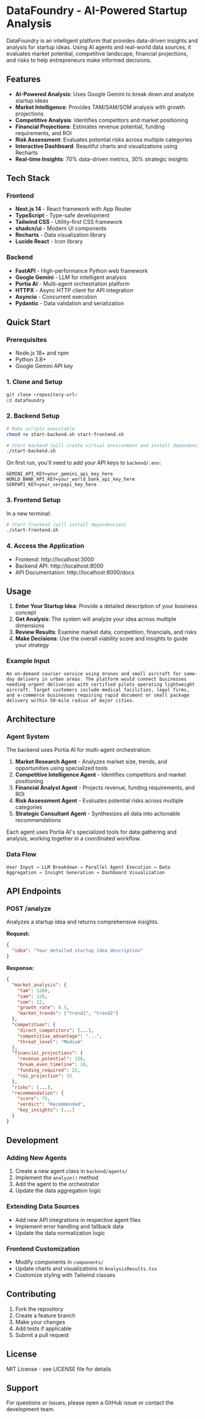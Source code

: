 # DataFoundry - AI-Powered Startup Analysis

DataFoundry is an intelligent platform that provides data-driven insights and analysis for startup ideas. Using AI agents and real-world data sources, it evaluates market potential, competitive landscape, financial projections, and risks to help entrepreneurs make informed decisions.

## Features

- **AI-Powered Analysis**: Uses Google Gemini to break down and analyze startup ideas
- **Market Intelligence**: Provides TAM/SAM/SOM analysis with growth projections
- **Competitive Analysis**: Identifies competitors and market positioning
- **Financial Projections**: Estimates revenue potential, funding requirements, and ROI
- **Risk Assessment**: Evaluates potential risks across multiple categories
- **Interactive Dashboard**: Beautiful charts and visualizations using Recharts
- **Real-time Insights**: 70% data-driven metrics, 30% strategic insights

## Tech Stack

### Frontend
- **Next.js 14** - React framework with App Router
- **TypeScript** - Type-safe development
- **Tailwind CSS** - Utility-first CSS framework
- **shadcn/ui** - Modern UI components
- **Recharts** - Data visualization library
- **Lucide React** - Icon library

### Backend
- **FastAPI** - High-performance Python web framework
- **Google Gemini** - LLM for intelligent analysis
- **Portia AI** - Multi-agent orchestration platform
- **HTTPX** - Async HTTP client for API integration
- **Asyncio** - Concurrent execution
- **Pydantic** - Data validation and serialization

## Quick Start

### Prerequisites
- Node.js 18+ and npm
- Python 3.8+
- Google Gemini API key

### 1. Clone and Setup

```bash
git clone <repository-url>
cd datafoundry
```

### 2. Backend Setup

```bash
# Make scripts executable
chmod +x start-backend.sh start-frontend.sh

# Start backend (will create virtual environment and install dependencies)
./start-backend.sh
```

On first run, you'll need to add your API keys to `backend/.env`:

```env
GEMINI_API_KEY=your_gemini_api_key_here
WORLD_BANK_API_KEY=your_world_bank_api_key_here
SERPAPI_KEY=your_serpapi_key_here
```

### 3. Frontend Setup

In a new terminal:

```bash
# Start frontend (will install dependencies)
./start-frontend.sh
```

### 4. Access the Application

- Frontend: http://localhost:3000
- Backend API: http://localhost:8000
- API Documentation: http://localhost:8000/docs

## Usage

1. **Enter Your Startup Idea**: Provide a detailed description of your business concept
2. **Get Analysis**: The system will analyze your idea across multiple dimensions
3. **Review Results**: Examine market data, competition, financials, and risks
4. **Make Decisions**: Use the overall viability score and insights to guide your strategy

### Example Input

```
An on-demand courier service using drones and small aircraft for same-day delivery in urban areas. The platform would connect businesses needing urgent deliveries with certified pilots operating lightweight aircraft. Target customers include medical facilities, legal firms, and e-commerce businesses requiring rapid document or small package delivery within 50-mile radius of major cities.
```

## Architecture

### Agent System

The backend uses Portia AI for multi-agent orchestration:

1. **Market Research Agent** - Analyzes market size, trends, and opportunities using specialized tools
2. **Competitive Intelligence Agent** - Identifies competitors and market positioning  
3. **Financial Analyst Agent** - Projects revenue, funding requirements, and ROI
4. **Risk Assessment Agent** - Evaluates potential risks across multiple categories
5. **Strategic Consultant Agent** - Synthesizes all data into actionable recommendations

Each agent uses Portia AI's specialized tools for data gathering and analysis, working together in a coordinated workflow.

### Data Flow

```
User Input → LLM Breakdown → Parallel Agent Execution → Data Aggregation → Insight Generation → Dashboard Visualization
```

## API Endpoints

### POST /analyze
Analyzes a startup idea and returns comprehensive insights.

**Request:**
```json
{
  "idea": "Your detailed startup idea description"
}
```

**Response:**
```json
{
  "market_analysis": {
    "tam": 1200,
    "sam": 120,
    "som": 12,
    "growth_rate": 8.5,
    "market_trends": ["trend1", "trend2"]
  },
  "competition": {
    "direct_competitors": [...],
    "competitive_advantage": "...",
    "threat_level": "Medium"
  },
  "financial_projections": {
    "revenue_potential": 150,
    "break_even_timeline": 18,
    "funding_required": 25,
    "roi_projection": 35
  },
  "risks": [...],
  "recommendation": {
    "score": 75,
    "verdict": "Recommended",
    "key_insights": [...]
  }
}
```

## Development

### Adding New Agents

1. Create a new agent class in `backend/agents/`
2. Implement the `analyze()` method
3. Add the agent to the orchestrator
4. Update the data aggregation logic

### Extending Data Sources

- Add new API integrations in respective agent files
- Implement error handling and fallback data
- Update the data normalization logic

### Frontend Customization

- Modify components in `components/`
- Update charts and visualizations in `AnalysisResults.tsx`
- Customize styling with Tailwind classes

## Contributing

1. Fork the repository
2. Create a feature branch
3. Make your changes
4. Add tests if applicable
5. Submit a pull request

## License

MIT License - see LICENSE file for details

## Support

For questions or issues, please open a GitHub issue or contact the development team.